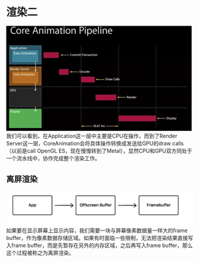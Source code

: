 # 渲染二
![](media/15667908753673/15667909255077.jpg)
我们可以看到，在Application这一层中主要是CPU在操作，而到了Render Server这一层，CoreAnimation会将具体操作转换成发送给GPU的draw calls（以前是call OpenGL ES，现在慢慢转到了Metal），显然CPU和GPU双方同处于一个流水线中，协作完成整个渲染工作。

## 离屏渲染
![](media/15667908753673/15667910088386.jpg)
如果要在显示屏幕上显示内容，我们需要一块与屏幕像素数据量一样大的frame buffer，作为像素数据存储区域。如果有时面临一些限制，无法把渲染结果直接写入frame buffer，而是先暂存在另外的内存区域，之后再写入frame buffer，那么这个过程被称之为离屏渲染。